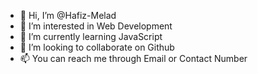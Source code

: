 - 👋 Hi, I’m @Hafiz-Melad
- 👀 I’m interested in Web Development
- 🌱 I’m currently learning JavaScript
- 💞️ I’m looking to collaborate on Github
- 📫 You can reach me through Email or Contact Number
<!---
Hafiz-Melad/Hafiz-Melad is a ✨ special ✨ repository because its `README.md` (this file) appears on your GitHub profile.
You can click the Preview link to take a look at your changes.
--->
